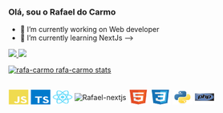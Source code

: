 ### Olá, sou o Rafael do Carmo

- 🔭 I’m currently working on Web developer
- 🌱 I’m currently learning NextJs
-->

 <div>
<a href="https://github.com/rafa-carmo">
  <img height="180em" src="https://github-readme-stats.vercel.app/api?username=rafa-carmo&show_icons=true&theme=dark&include_all_commits=true&count_private=true"/>
  <img height="180em" src="https://github-readme-stats.vercel.app/api/top-langs/?username=rafa-carmo&layout=compact&langs_count=7&theme=dark"/>
 </a>
 <a href="https://wakatime.com/@rafyamada">
  
  ![rafa-carmo rafa-carmo stats](https://github-readme-stats.vercel.app/api/wakatime?username=@rafyamada&theme=dark)
 </a>

</div>
  
  <div style="display: inline_block"><br>
  <img align="center" alt="Rafael-Js" height="30" width="40" src="https://raw.githubusercontent.com/devicons/devicon/master/icons/javascript/javascript-plain.svg">
  <img align="center" alt="Rafael-Ts" height="30" width="40" src="https://raw.githubusercontent.com/devicons/devicon/master/icons/typescript/typescript-plain.svg">
  <img align="center" alt="Rafael-React" height="30" width="40" src="https://raw.githubusercontent.com/devicons/devicon/master/icons/react/react-original.svg">
  <img align="center" alt="Rafael-nextjs" height="30" width="40" src="https://cdn.discordapp.com/attachments/393932710688587777/882242901415977000/next.png">
  <img align="center" alt="Rafael-HTML" height="30" width="40" src="https://raw.githubusercontent.com/devicons/devicon/master/icons/html5/html5-original.svg">
  <img align="center" alt="Rafael-CSS" height="30" width="40" src="https://raw.githubusercontent.com/devicons/devicon/master/icons/css3/css3-original.svg">
  <img align="center" alt="Rafael-Python" height="30" width="40" src="https://raw.githubusercontent.com/devicons/devicon/master/icons/python/python-original.svg">
     <img align="center" alt="Rafael-PHP" height="30" width="40" src="https://raw.githubusercontent.com/devicons/devicon/master/icons/php/php-original.svg">
</div>

